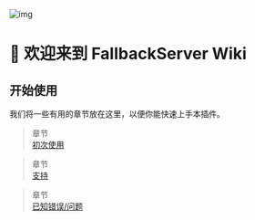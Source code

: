 ![img](https://fallbackserver-wiki.gitbook.io/~gitbook/image?url=https:%2F%2F1145924893-files.gitbook.io%2F%7E%2Ffiles%2Fv0%2Fb%2Fgitbook-x-prod.appspot.com%2Fo%2Fspaces%252FbqyydZ5Y0fCE1L4lMPdp%252Fuploads%252Fn1eWu6vHReS2bUfHcrsq%252Ffallbackserver.png%3Falt=media%26token=451f7823-04eb-4f56-9619-02c708fa6dc3&width=1024&dpr=2&quality=100&sign=ce99c2958fb4b81828961d0c2da33047dffb49401e17337e2cfdc012904ce693)

# 👋 欢迎来到 FallbackServer Wiki

## 开始使用
我们将一些有用的章节放在这里，以便你能快速上手本插件。

> 章节   
> [初次使用]()

> 章节  
> [支持]()

> 章节  
> [已知错误/问题]()